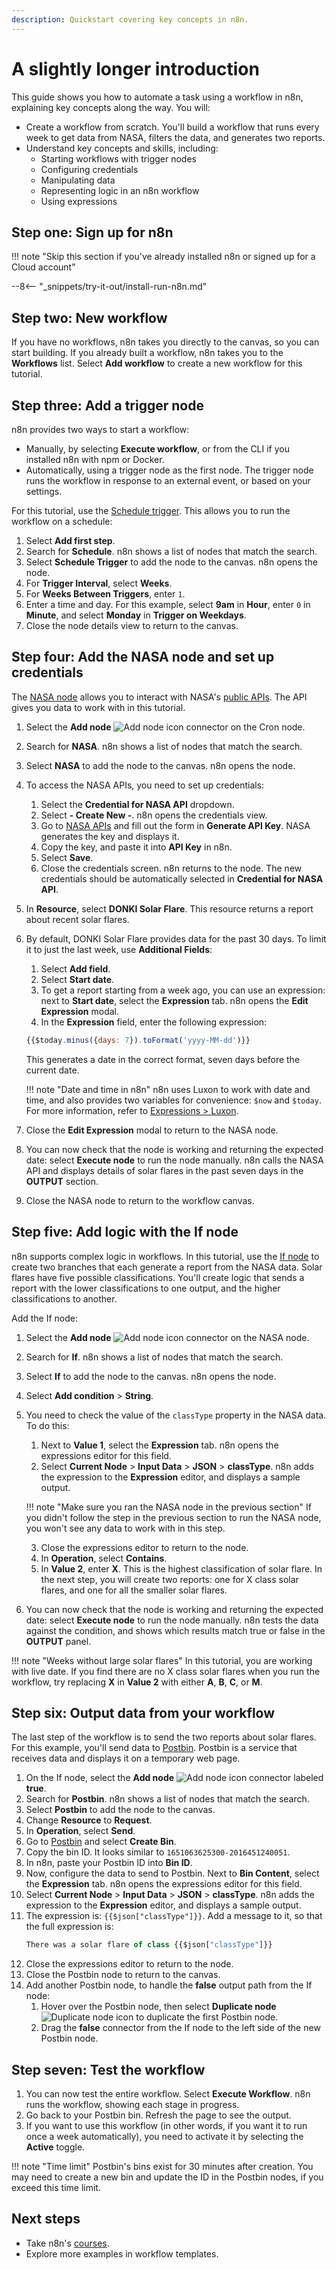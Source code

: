 ```yaml
---
description: Quickstart covering key concepts in n8n.
---
```


# A slightly longer introduction

This guide shows you how to automate a task using a workflow in n8n, explaining key concepts along the way. You will:

* Create a workflow from scratch. You'll build a workflow that runs every week to get data from NASA, filters the data, and generates two reports.
* Understand key concepts and skills, including:
    * Starting workflows with trigger nodes
    * Configuring credentials
    * Manipulating data
    * Representing logic in an n8n workflow
    * Using expressions


## Step one: Sign up for n8n

!!! note "Skip this section if you've already installed n8n or signed up for a Cloud account"

--8<-- "_snippets/try-it-out/install-run-n8n.md"

## Step two: New workflow

If you have no workflows, n8n takes you directly to the canvas, so you can start building. If you already built a workflow, n8n takes you to the **Workflows** list. Select **Add workflow** to create a new workflow for this tutorial.


## Step three: Add a trigger node

n8n provides two ways to start a workflow:

* Manually, by selecting **Execute workflow**, or from the CLI if you installed n8n with npm or Docker.
* Automatically, using a trigger node as the first node. The trigger node runs the workflow in response to an external event, or based on your settings.

For this tutorial, use the [Schedule trigger](/integrations/builtin/core-nodes/n8n-nodes-base.scheduletrigger/). This allows you to run the workflow on a schedule:

1. Select **Add first step**.
2. Search for **Schedule**. n8n shows a list of nodes that match the search.
3. Select **Schedule Trigger** to add the node to the canvas. n8n opens the node.
4. For **Trigger Interval**, select **Weeks**.
5. For **Weeks Between Triggers**, enter `1`.
6. Enter a time and day. For this example, select **9am** in **Hour**, enter `0` in **Minute**, and select **Monday** in **Trigger on Weekdays**.
7. Close the node details view to return to the canvas.


## Step four: Add the NASA node and set up credentials

The [NASA node](/integrations/builtin/app-nodes/n8n-nodes-base.nasa/) allows you to interact with NASA's [public APIs](https://api.nasa.gov/). The API gives you data to work with in this tutorial.

1. Select the **Add node** <span class="inline-image">![Add node icon](/_images/try-it-out/add-node-small.png)</span> connector on the Cron node.
2. Search for **NASA**. n8n shows a list of nodes that match the search.
3. Select **NASA** to add the node to the canvas. n8n opens the node.
4. To access the NASA APIs, you need to set up credentials:
    1. Select the  **Credential for NASA API** dropdown.
    2. Select **- Create New -**. n8n opens the credentials view.
    3. Go to [NASA APIs](https://api.nasa.gov/) and fill out the form in **Generate API Key**. NASA generates the key and displays it.
    4. Copy the key, and paste it into **API Key** in n8n.
    5. Select **Save**.
    6. Close the credentials screen. n8n returns to the node. The new credentials should be automatically selected in **Credential for NASA API**.
5. In **Resource**, select **DONKI Solar Flare**. This resource returns a report about recent solar flares.
6. By default, DONKI Solar Flare provides data for the past 30 days. To limit it to just the last week, use **Additional Fields**:
    1. Select **Add field**.
    2. Select **Start date**.
    3. To get a report starting from a week ago, you can use an expression: next to **Start date**, select the **Expression** tab. n8n opens the **Edit Expression** modal.
    4. In the **Expression** field, enter the following expression:
    ```js
    {{$today.minus({days: 7}).toFormat('yyyy-MM-dd')}}
    ```
    This generates a date in the correct format, seven days before the current date.

    !!! note "Date and time in n8n"
        n8n uses Luxon to work with date and time, and also provides two variables for convenience: `$now` and `$today`. For more information, refer to [Expressions > Luxon](/code-examples/expressions/luxon/). 

7. Close the **Edit Expression** modal to return to the NASA node.
8. You can now check that the node is working and returning the expected date: select **Execute node** to run the node manually. n8n calls the NASA API and displays details of solar flares in the past seven days in the **OUTPUT** section.
9. Close the NASA node to return to the workflow canvas.

## Step five: Add logic with the If node

n8n supports complex logic in workflows. In this tutorial, use the [If node](/integrations/builtin/core-nodes/n8n-nodes-base.if) to create two branches that each generate a report from the NASA data. Solar flares have five possible classifications. You'll create logic that sends a report with the lower classifications to one output, and the higher classifications to another. 

Add the If node:

1. Select the **Add node** <span class="inline-image">![Add node icon](/_images/try-it-out/add-node-small.png)</span> connector on the NASA node.
2. Search for **If**. n8n shows a list of nodes that match the search.
3. Select **If** to add the node to the canvas. n8n opens the node.
4. Select **Add condition** > **String**.
5. You need to check the value of the `classType` property in the NASA data. To do this:
    1. Next to **Value 1**, select the **Expression** tab. n8n opens the expressions editor for this field.
    2. Select **Current Node** > **Input Data** > **JSON** > **classType**. n8n adds the expression to the **Expression** editor, and displays a sample output.

    !!! note "Make sure you ran the NASA node in the previous section"
        If you didn't follow the step in the previous section to run the NASA node, you won't see any data to work with in this step.

    3. Close the expressions editor to return to the node.
    4. In **Operation**, select **Contains**.
    5. In **Value 2**, enter **X**. This is the highest classification of solar flare. In the next step, you will create two reports: one for X class solar flares, and one for all the smaller solar flares.
6. You can now check that the node is working and returning the expected date: select **Execute node** to run the node manually. n8n tests the data against the condition, and shows which results match true or false in the **OUTPUT** panel.

!!! note "Weeks without large solar flares"
    In this tutorial, you are working with live date. If you find there are no X class solar flares when you run the workflow, try replacing **X** in **Value 2** with either **A**, **B**, **C**, or **M**. 

## Step six: Output data from your workflow

The last step of the workflow is to send the two reports about solar flares. For this example, you'll send data to [Postbin](https://www.toptal.com/developers/postbin/). Postbin is a service that receives data and displays it on a temporary web page. 

1. On the If node, select the **Add node** <span class="inline-image">![Add node icon](/_images/try-it-out/add-node.png)</span> connector labeled **true**.
2. Search for **Postbin**. n8n shows a list of nodes that match the search.
3. Select **Postbin** to add the node to the canvas.
4. Change **Resource** to **Request**.
5. In **Operation**, select **Send**.
6. Go to [Postbin](https://www.toptal.com/developers/postbin/) and select **Create Bin**.
7. Copy the bin ID. It looks similar to `1651063625300-2016451240051`.
8. In n8n, paste your Postbin ID into **Bin ID**.
9. Now, configure the data to send to Postbin. Next to **Bin Content**, select the **Expression** tab. n8n opens the expressions editor for this field.
10. Select **Current Node** > **Input Data** > **JSON** > **classType**. n8n adds the expression to the **Expression** editor, and displays a sample output.
11. The expression is: `{{$json["classType"]}}`. Add a message to it, so that the full expression is:
    ```js
    There was a solar flare of class {{$json["classType"]}}
    ```
13. Close the expressions editor to return to the node.
14. Close the Postbin node to return to the canvas.
15. Add another Postbin node, to handle the **false** output path from the If node:
    1. Hover over the Postbin node, then select **Duplicate node** <span class="inline-image">![Duplicate node icon](/_images/common-icons/duplicate-node.png)</span> to duplicate the first Postbin node.
    2. Drag the **false** connector from the If node to the left side of the new Postbin node.

## Step seven: Test the workflow

1. You can now test the entire workflow. Select **Execute Workflow**. n8n runs the workflow, showing each stage in progress.
2. Go back to your Postbin bin. Refresh the page to see the output.
3. If you want to use this workflow (in other words, if you want it to run once a week automatically), you need to activate it by selecting the **Active** toggle.

!!! note "Time limit"
    Postbin's bins exist for 30 minutes after creation. You may need to create a new bin and update the ID in the Postbin nodes, if you exceed this time limit.


## Next steps

* Take n8n's [courses](/courses/).
* Explore more examples in workflow templates.
